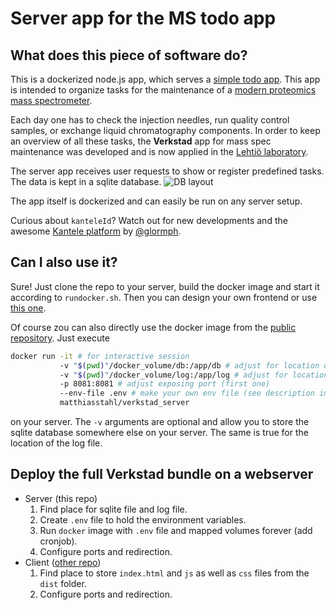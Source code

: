 # Server app for the MS todo app

## What does this piece of software do?

This is a dockerized node.js app, which serves a
[simple todo app](https://github.com/mtstahl/verkstad_client). This app
is intended to organize tasks for the maintenance of a
[modern proteomics mass spectrometer](https://en.wikipedia.org/wiki/Mass_spectrometry).

Each day one has to check the injection needles, run quality control
samples, or exchange liquid chromatography components. In order to keep
an overview of all these tasks, the **Verkstad** app for mass spec
maintenance was developed and is now applied in the [Lehtiö laboratory](http://lehtiolab.se).

The server app receives user requests to show or register predefined tasks.
The data is kept in a sqlite database.
![DB layout](https://raw.githubusercontent.com/mtstahl/verkstad_server/master/db_layout.png)

The app itself is dockerized and can easily be run on any server setup.

Curious about `kanteleId`? Watch out for new developments and the awesome
[Kantele platform](https://github.com/glormph/kantele) by
[@glormph](https://github.com/glormph).

## Can I also use it?
Sure! Just clone the repo to your server, build the docker image and start it
according to `rundocker.sh`. Then you can design your own frontend or use
[this one](https://github.com/mtstahl/verkstad_client).

Of course zou can also directly use the docker image from the
[public repository](https://hub.docker.com). Just execute 
```bash
docker run -it # for interactive session
           -v "$(pwd)"/docker_volume/db:/app/db # adjust for location of db file
           -v "$(pwd)"/docker_volume/log:/app/log # adjust for location of log file
           -p 8081:8081 # adjust exposing port (first one)
           --env-file .env # make your own env file (see description in rundocker.sh)
           matthiasstahl/verkstad_server
```
on your server. The `-v` arguments are optional and allow you to store the sqlite
database somewhere else on your server. The same is true for the location of
the log file.

## Deploy the full Verkstad bundle on a webserver
* Server (this repo)
  1. Find place for sqlite file and log file.
  2. Create `.env` file to hold the environment variables.
  3. Run `docker` image with `.env` file and mapped volumes forever (add cronjob).
  4. Configure ports and redirection.
* Client ([other repo](https://github.com/mtstahl/verkstad_client))
  1. Find place to store `index.html` and `js` as well as
    `css` files from the `dist` folder.
  2. Configure ports and redirection.
  